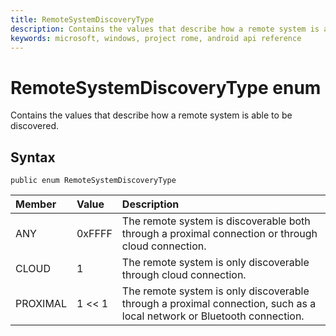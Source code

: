 ```yaml
---
title: RemoteSystemDiscoveryType
description: Contains the values that describe how a remote system is able to be discovered.
keywords: microsoft, windows, project rome, android api reference
---
```


# RemoteSystemDiscoveryType enum
Contains the values that describe how a remote system is able to be discovered.

## Syntax
`public enum RemoteSystemDiscoveryType`

|Member|Value|Description|
|:---|:---|:---| 
|ANY|0xFFFF|The remote system is discoverable both through a proximal connection or through cloud connection.|
|CLOUD|1|The remote system is only discoverable through cloud connection.|
|PROXIMAL|1 << 1|The remote system is only discoverable through a proximal connection, such as a local network or Bluetooth connection.|

